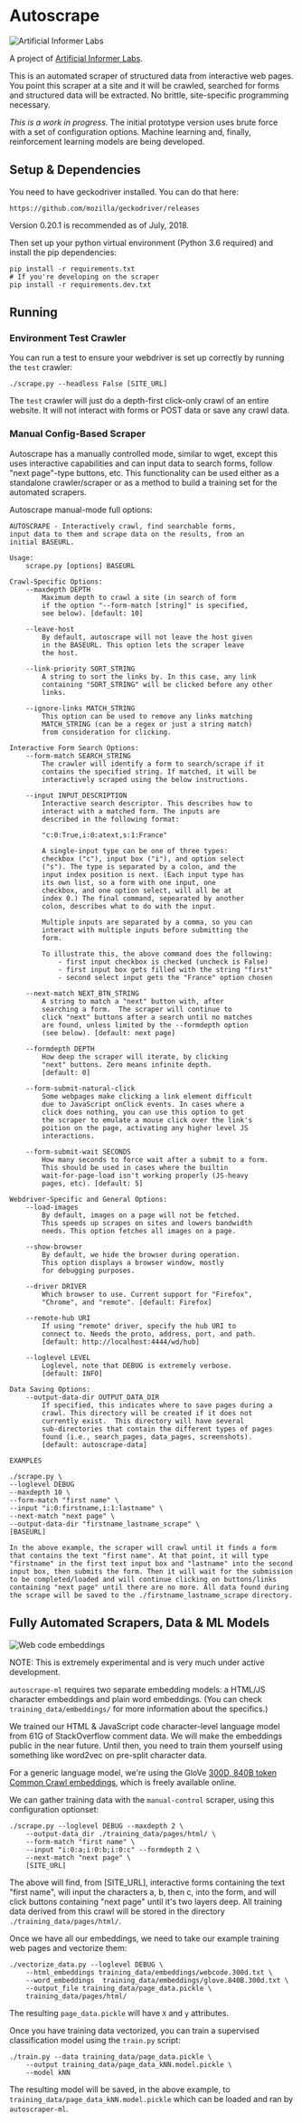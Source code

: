# Autoscrape

![Artificial Informer Labs](https://github.com/brandonrobertz/autoscrape-py/blob/master/images/ai.png)

A project of [Artificial Informer Labs](https://artificialinformer.com).

This is an automated scraper of structured data from interactive web pages. You point this scraper at a site and it will be crawled, searched for forms and structured data will be extracted. No brittle, site-specific programming necessary.

*This is a work in progress.* The initial prototype version uses brute force with a set of configuration options. Machine learning and, finally, reinforcement learning models are being developed.

## Setup & Dependencies

You need to have geckodriver installed. You can do that here:

    https://github.com/mozilla/geckodriver/releases

Version 0.20.1 is recommended as of July, 2018.

Then set up your python virtual environment (Python 3.6 required) and install the pip dependencies:

    pip install -r requirements.txt
    # If you're developing on the scraper
    pip install -r requirements.dev.txt

## Running

### Environment Test Crawler

You can run a test to ensure your webdriver is set up correctly by running the `test` crawler:

    ./scrape.py --headless False [SITE_URL]

The `test` crawler will just do a depth-first click-only crawl of an entire website. It will not interact with forms or POST data or save any crawl data.

### Manual Config-Based Scraper

Autoscrape has a manually controlled mode, similar to wget, except this
uses interactive capabilities and can input data to search forms, follow
"next page"-type buttons, etc.  This functionality can be used either
as a standalone crawler/scraper or as a method to build a training set
for the automated scrapers.

Autoscrape manual-mode full options:

```
AUTOSCRAPE - Interactively crawl, find searchable forms,
input data to them and scrape data on the results, from an
initial BASEURL.

Usage:
    scrape.py [options] BASEURL

Crawl-Specific Options:
    --maxdepth DEPTH
        Maximum depth to crawl a site (in search of form
        if the option "--form-match [string]" is specified,
        see below). [default: 10]

    --leave-host
        By default, autoscrape will not leave the host given
        in the BASEURL. This option lets the scraper leave
        the host.

    --link-priority SORT_STRING
        A string to sort the links by. In this case, any link
        containing "SORT_STRING" will be clicked before any other
        links.

    --ignore-links MATCH_STRING
        This option can be used to remove any links matching
        MATCH_STRING (can be a regex or just a string match)
        from consideration for clicking.

Interactive Form Search Options:
    --form-match SEARCH_STRING
        The crawler will identify a form to search/scrape if it
        contains the specified string. If matched, it will be
        interactively scraped using the below instructions.

    --input INPUT_DESCRIPTION
        Interactive search descriptor. This describes how to
        interact with a matched form. The inputs are
        described in the following format:

        "c:0:True,i:0:atext,s:1:France"

        A single-input type can be one of three types:
        checkbox ("c"), input box ("i"), and option select
        ("s"). The type is separated by a colon, and the
        input index position is next. (Each input type has
        its own list, so a form with one input, one
        checkbox, and one option select, will all be at
        index 0.) The final command, sepearated by another
        colon, describes what to do with the input.

        Multiple inputs are separated by a comma, so you can
        interact with multiple inputs before submitting the
        form.

        To illustrate this, the above command does the following:
            - first input checkbox is checked (uncheck is False)
            - first input box gets filled with the string "first"
            - second select input gets the "France" option chosen

    --next-match NEXT_BTN_STRING
        A string to match a "next" button with, after
        searching a form.  The scraper will continue to
        click "next" buttons after a search until no matches
        are found, unless limited by the --formdepth option
        (see below). [default: next page]

    --formdepth DEPTH
        How deep the scraper will iterate, by clicking
        "next" buttons. Zero means infinite depth.
        [default: 0]

    --form-submit-natural-click
        Some webpages make clicking a link element difficult
        due to JavaScript onClick events. In cases where a
        click does nothing, you can use this option to get
        the scraper to emulate a mouse click over the link's
        poition on the page, activating any higher level JS
        interactions.

    --form-submit-wait SECONDS
        How many seconds to force wait after a submit to a form.
        This should be used in cases where the builtin
        wait-for-page-load isn't working properly (JS-heavy
        pages, etc). [default: 5]

Webdriver-Specific and General Options:
    --load-images
        By default, images on a page will not be fetched.
        This speeds up scrapes on sites and lowers bandwidth
        needs. This option fetches all images on a page.

    --show-browser
        By default, we hide the browser during operation.
        This option displays a browser window, mostly
        for debugging purposes.

    --driver DRIVER
        Which browser to use. Current support for "Firefox",
        "Chrome", and "remote". [default: Firefox]

    --remote-hub URI
        If using "remote" driver, specify the hub URI to
        connect to. Needs the proto, address, port, and path.
        [default: http://localhost:4444/wd/hub]

    --loglevel LEVEL
        Loglevel, note that DEBUG is extremely verbose.
        [default: INFO]

Data Saving Options:
    --output-data-dir OUTPUT_DATA_DIR
        If specified, this indicates where to save pages during a
        crawl. This directory will be created if it does not
        currently exist.  This directory will have several
        sub-directories that contain the different types of pages
        found (i.e., search_pages, data_pages, screenshots).
        [default: autoscrape-data]

EXAMPLES

./scrape.py \
--loglevel DEBUG
--maxdepth 10 \
--form-match "first name" \
--input "i:0:firstname,i:1:lastname" \
--next-match "next page" \
--output-data-dir "firstname_lastname_scrape" \
[BASEURL]

In the above example, the scraper will crawl until it finds a form
that contains the text "first name". At that point, it will type
"firstname" in the first text input box and "lastname" into the second
input box, then submits the form. Then it will wait for the submission
to be completed/loaded and will continue clicking on buttons/links
containing "next page" until there are no more. All data found during
the scrape will be saved to the ./firstname_lastname_scrape directory.
```

## Fully Automated Scrapers, Data & ML Models

![Web code embeddings](https://github.com/brandonrobertz/autoscrape-py/blob/master/images/code_embeddings.png)

NOTE: This is extremely experimental and is very much under active development.

`autoscrape-ml` requires two separate embedding models: a HTML/JS character embeddings and plain word embeddings. (You can check `training_data/embeddings/` for more information about the specifics.)

We trained our HTML & JavaScript code character-level language model from 61G of StackOverflow comment data. We will make the embeddings public in the near future. Until then, you need to train them yourself using something like word2vec on pre-split character data.

For a generic language model, we're using the GloVe [300D, 840B token Common Crawl embeddings](https://github.com/stanfordnlp/GloVe#download-pre-trained-word-vectors), which is freely available online.

We can gather training data with the `manual-control` scraper, using this
configuration optionset:

    ./scrape.py --loglevel DEBUG --maxdepth 2 \
        --output-data_dir ./training_data/pages/html/ \
        --form-match "first name" \
        --input "i:0:a;i:0:b;i:0:c" --formdepth 2 \
        --next-match "next page" \
        [SITE_URL]

The above will find, from [SITE_URL], interactive forms containing the
text "first name", will input the characters a, b, then c, into the form,
and will click buttons containing "next page" until it's two layers
deep. All training data derived from this crawl will be stored in the
directory `./training_data/pages/html/`.

Once we have all our embeddings, we need to take our example training web pages
and vectorize them:

    ./vectorize_data.py --loglevel DEBUG \
        --html_embeddings training_data/embeddings/webcode.300d.txt \
        --word_embeddings  training_data/embeddings/glove.840B.300d.txt \
        --output_file training_data/page_data.pickle \
        training_data/pages/html/

The resulting `page_data.pickle` will have `X` and `y` attributes.

Once you have training data vectorized, you can train a supervised
classification model using the `train.py` script:

    ./train.py --data training_data/page_data.pickle \
        --output training_data/page_data_kNN.model.pickle \
        --model kNN

The resulting model will be saved, in the above example, to
`training_data/page_data_kNN.model.pickle` which can be loaded and ran by
`autoscraper-ml`.




